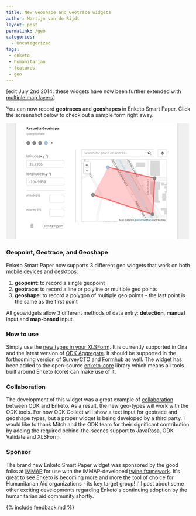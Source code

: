 ```yaml
---
title: New Geoshape and Geotrace widgets
author: Martijn van de Rijdt
layout: post
permalink: /geo
categories:
  - Uncategorized
tags:
 - enketo
 - humanitarian
 - features
 - geo
---
```


\[edit July 2nd 2014: these widgets have now been further extended with [multiple map layers](/geo-layers)\]

You can now record **geotraces** and **geoshapes** in Enketo Smart Paper. Click the screenshot below to check out a sample form right away.

[![Screenshot of Geo Widgets Sample Form](../files/2014/05/geo-widget.png "Screenshot of Geo Widgets Sample Form")](https://geo.enketo.org/webform)

### Geopoint, Geotrace, and Geoshape

Enketo Smart Paper now supports 3 different geo widgets that work on both mobile devices and desktops: 

1. **geopoint**: to record a single geopoint
2. **geotrace**: to record a line or polyline or multiple geo points
3. **geoshape**: to record a polygon of multiple geo points - the last point is the same as the first point

All geowidgets allow 3 different methods of data entry: **detection**, **manual** input and **map-based** input.

### How to use

Simply use the [new types in your XLSForm](https://docs.google.com/spreadsheet/ccc?key=0Al3Mw5sknZoPdE5Wc0cwTVFnRkxTei1pMzZBZWhnRHc&usp=sharing#gid=0). It is currently supported in Ona and the latest version of [ODK Aggregate](http://opendatakit.org/use/aggregate/). It should be supported in the forthcoming version of [SurveyCTO](https://www.surveycto.com) and [Formhub](https://formhub.org) as well. The widget has been added to the open-source [enketo-core](https://github.com/MartijnR/enketo-core) library which means all tools built around Enketo (core) can make use of it.

### Collaboration

The development of this widget was a great example of [collaboration](https://groups.google.com/forum/#!topic/opendatakit-developers/AfVgKcpE6Jk) between ODK and Enketo. As a result, the new geo-types will work with the ODK tools. For now ODK Collect will show a text input for geotrace and geoshape types, but a proper widget is being developed by a third party. I would like to thank Mitch and the ODK team for their significant contribution by adding the required behind-the-scenes support to JavaRosa, ODK Validate and XLSForm. 

### Sponsor

The brand new Enketo Smart Paper widget was sponsored by the good folks at [iMMAP](http://immap.org) for use with the iMMAP-developed [twine framework](http://twine.unhcr.org). It's great to see Enketo is becoming more and more the tool of choice for Humanitarian Aid organizations - its key target group! I'll post about some other exciting developments regarding Enketo's continuing adoption by the humanitarian aid community shortly.

{% include feedback.md %}

